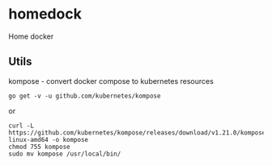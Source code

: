 # homedock
Home docker

## Utils
kompose - convert docker compose to kubernetes resources
```
go get -v -u github.com/kubernetes/kompose
```

 or

```
curl -L https://github.com/kubernetes/kompose/releases/download/v1.21.0/kompose-linux-amd64 -o kompose
chmod 755 kompose 
sudo mv kompose /usr/local/bin/
```

